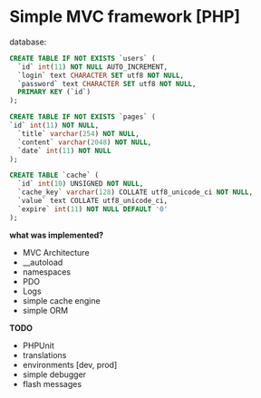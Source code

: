 # Simple MVC framework [PHP]

database:
```sql
CREATE TABLE IF NOT EXISTS `users` (
  `id` int(11) NOT NULL AUTO_INCREMENT,
  `login` text CHARACTER SET utf8 NOT NULL,
  `password` text CHARACTER SET utf8 NOT NULL,
  PRIMARY KEY (`id`)
);

CREATE TABLE IF NOT EXISTS `pages` (
`id` int(11) NOT NULL,
  `title` varchar(254) NOT NULL,
  `content` varchar(2048) NOT NULL,
  `date` int(11) NOT NULL
);

CREATE TABLE `cache` (
  `id` int(10) UNSIGNED NOT NULL,
  `cache_key` varchar(128) COLLATE utf8_unicode_ci NOT NULL,
  `value` text COLLATE utf8_unicode_ci,
  `expire` int(11) NOT NULL DEFAULT '0'
);


```


**what was implemented?**
- MVC Architecture
- __autoload
- namespaces
- PDO
- Logs
- simple cache engine
- simple ORM

**TODO**
- PHPUnit
- translations
- environments [dev, prod]
- simple debugger
- flash messages

